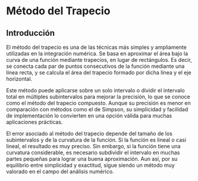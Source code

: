 # Método del Trapecio
## Introducción
El método del trapecio es una de las técnicas más simples y ampliamente utilizadas en la integración numérica. Se basa en aproximar el área bajo la curva de una función mediante trapecios, en lugar de rectángulos. Es decir, se conecta cada par de puntos consecutivos de la función mediante una línea recta, y se calcula el área del trapecio formado por dicha línea y el eje horizontal.

Este método puede aplicarse sobre un solo intervalo o dividir el intervalo total en múltiples subintervalos para mejorar la precisión, lo que se conoce como el método del trapecio compuesto. Aunque su precisión es menor en comparación con métodos como el de Simpson, su simplicidad y facilidad de implementación lo convierten en una opción válida para muchas aplicaciones prácticas.

El error asociado al método del trapecio depende del tamaño de los subintervalos y de la curvatura de la función. Si la función es lineal o casi lineal, el resultado es muy preciso. Sin embargo, si la función tiene una curvatura considerable, es necesario subdividir el intervalo en muchas partes pequeñas para lograr una buena aproximación. Aun así, por su equilibrio entre simplicidad y exactitud, sigue siendo un método muy valorado en el campo del análisis numérico.


